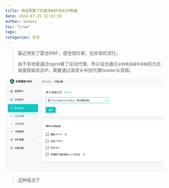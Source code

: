 ```yaml
---
title: 特定配置下的雷池WAF攻击IP欺骗
date: 2024-07-25 12:52:58
author: medasz
toc: "true"
tags: 
categories: 安全
---
```

> 最近用到了雷池WAF，感觉很厉害，也非常的流行。
> 
> 由于本地是通过nginx做了反向代理，所以没法通过`从网络连接中获取`的方式直接获取攻击IP，需要通过请求头中加代理header头获取。

![](/images/1.png)
>这种情况下